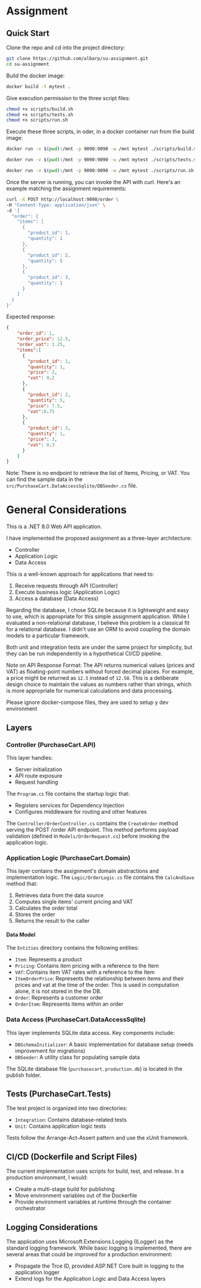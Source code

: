 # Assignment

## Quick Start

Clone the repo and cd into the project directory:

```bash
git clone https://github.com/albarp/su-assignment.git
cd su-assignment
```

Build the docker image:

```bash
docker build -t mytest .
```

Give execution permission to the three script files:

```bash
chmod +x scripts/build.sh
chmod +x scripts/tests.sh
chmod +x scripts/run.sh
```

Execute these three scripts, in oder, in a docker container run from the build image:

```bash
docker run -v $(pwd):/mnt -p 9090:9090 -w /mnt mytest ./scripts/build.sh
```
```bash
docker run -v $(pwd):/mnt -p 9090:9090 -w /mnt mytest ./scripts/tests.sh
```
```bash
docker run -v $(pwd):/mnt -p 9090:9090 -w /mnt mytest ./scripts/run.sh
```

Once the server is running, you can invoke the API with curl. Here's an example matching the assignment requirements:

```bash
curl -X POST http://localhost:9090/order \
-H "Content-Type: application/json" \
-d '{
  "order": {
    "items": [
      {
        "product_id": 1,
        "quantity": 1
      },
      {
        "product_id": 2,
        "quantity": 5
      },
      {
        "product_id": 3,
        "quantity": 1
      }
    ]
  }
}'
```

Expected response:
```json
{
    "order_id": 1,
    "order_price": 12.5,
    "order_vat": 1.25,
    "items":[
      {
        "product_id": 1,
        "quantity": 1,
        "price": 2,
        "vat": 0.2
      },
      {
        "product_id": 2,
        "quantity": 5,
        "price": 7.5,
        "vat":0.75
      },
      {
        "product_id": 3,
        "quantity": 1,
        "price": 3,
        "vat": 0.3
      }
    ]
}
```

Note: There is no endpoint to retrieve the list of Items, Pricing, or VAT. You can find the sample data in the `src/PurchaseCart.DataAccessSqlite/DBSeeder.cs` file.

# General Considerations

This is a .NET 8.0 Web API application.

I have implemented the proposed assignment as a three-layer architecture:
- Controller
- Application Logic
- Data Access

This is a well-known approach for applications that need to:
1. Receive requests through API (Controller)
2. Execute business logic (Application Logic)
3. Access a database (Data Access)

Regarding the database, I chose SQLite because it is lightweight and easy to use, which is appropriate for this simple assignment application. While I evaluated a non-relational database, I believe this problem is a classical fit for a relational database. I didn't use an ORM to avoid coupling the domain models to a particular framework.

Both unit and integration tests are under the same project for simplicity, but they can be run independently in a hypothetical CI/CD pipeline.

Note on API Response Format:
The API returns numerical values (prices and VAT) as floating-point numbers without forced decimal places. For example, a price might be returned as `12.5` instead of `12.50`. This is a deliberate design choice to maintain the values as numbers rather than strings, which is more appropriate for numerical calculations and data processing. 

Please ignore docker-compose files, they are used to setup y dev environment

## Layers

### Controller (PurchaseCart.API)
This layer handles:
- Server initialization
- API route exposure
- Request handling

The `Program.cs` file contains the startup logic that:
- Registers services for Dependency Injection
- Configures middleware for routing and other features

The `Controller/OrderController.cs` contains the `CreateOrder` method serving the POST /order API endpoint. This method performs payload validation (defined in `Models/OrderRequest.cs`) before invoking the application logic.

### Application Logic (PurchaseCart.Domain)
This layer contains the assignment's domain abstractions and implementation logic. The `Logic/OrderLogic.cs` file contains the `CalcAndSave` method that:
1. Retrieves data from the data source
2. Computes single items' current pricing and VAT
3. Calculates the order total
4. Stores the order
5. Returns the result to the caller

#### Data Model
The `Entities` directory contains the following entities:
- `Item`: Represents a product
- `Pricing`: Contains item pricing with a reference to the Item
- `VAT`: Contains item VAT rates with a reference to the Item
- `ItemOrderPrice`: Represents the relationship between items and their prices and vat at the time of the order. This is used in computation alone, it is not stored in the the DB.
- `Order`: Represents a customer order
- `OrderItem`: Represents items within an order

### Data Access (PurchaseCart.DataAccessSqlite)
This layer implements SQLite data access. Key components include:
- `DBSchemaInitializer`: A basic implementation for database setup (needs improvement for migrations)
- `DBSeeder`: A utility class for populating sample data

The SQLite database file (`purchasecart.production.db`) is located in the publish folder.

## Tests (PurchaseCart.Tests)
The test project is organized into two directories:
- `Integration`: Contains database-related tests
- `Unit`: Contains application logic tests

Tests follow the Arrange-Act-Assert pattern and use the xUnit framework.

## CI/CD (Dockerfile and Script Files)
The current implementation uses scripts for build, test, and release. In a production environment, I would:
- Create a multi-stage build for publishing
- Move environment variables out of the Dockerfile
- Provide environment variables at runtime through the container orchestrator

## Logging Considerations

The application uses Microsoft.Extensions.Logging (ILogger) as the standard logging framework. While basic logging is implemented, there are several areas that could be improved for a production environment:
- Propagate the Trce ID, provided ASP.NET Core built in logging to the application logger
- Extend logs for the Application Logic and Data Access layers

